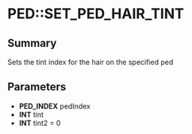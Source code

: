 # PED::SET_PED_HAIR_TINT

## Summary
Sets the tint index for the hair on the specified ped

## Parameters
* **PED_INDEX** pedIndex
* **INT** tint
* **INT** tint2 = 0
